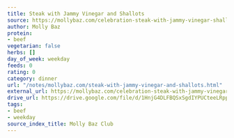 ```yaml
---
title: Steak with Jammy Vinegar and Shallots
source: https://mollybaz.com/celebration-steak-with-jammy-vinegar-shallots/
author: Molly Baz
protein:
- beef
vegetarian: false
herbs: []
day_of_week: weekday
feeds: 0
rating: 0
category: dinner
url: "/notes/mollybaz.com/steak-with-jammy-vinegar-and-shallots.html"
external_url: https://mollybaz.com/celebration-steak-with-jammy-vinegar-shallots/
drive_url: https://drive.google.com/file/d/1HnjG4DLFBQSxSgdIYPUCteeLRppXwenq/view?usp=drive_link
tags:
- beef
- weekday
source_index_title: Molly Baz Club
---
```




